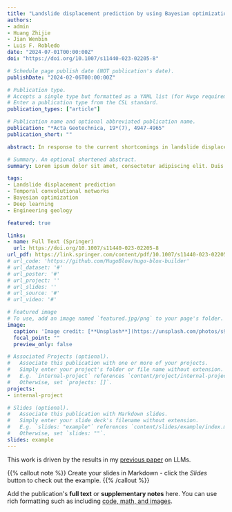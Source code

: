 ```yaml
---
title: "Landslide displacement prediction by using Bayesian optimization–temporal convolutional networks"
authors:
- admin
- Huang Zhijie 
- Jian Wenbin 
- Luis F. Robledo 
date: "2024-07-01T00:00:00Z"
doi: "https://doi.org/10.1007/s11440-023-02205-8"

# Schedule page publish date (NOT publication's date).
publishDate: "2024-02-06T00:00:00Z"

# Publication type.
# Accepts a single type but formatted as a YAML list (for Hugo requirements).
# Enter a publication type from the CSL standard.
publication_types: ["article"]

# Publication name and optional abbreviated publication name.
publication: "*Acta Geotechnica, 19*(7), 4947-4965"
publication_short: ""

abstract: In response to the current shortcomings in landslide displacement prediction models, considering the dynamic evolutionary characteristics of landslide physical mechanisms in the study area, a novel model based on Bayesian optimization-temporal convolutional networks was developed. The proposed model can automatically perform feature extraction on a dataset of complex multivariate time series, preventing leakage of future data during the training process. Simultaneously, it leverages Bayesian optimization to discover optimal hyperparameters within the model, thereby offering additional insights into the hyperparameter tuning process. Compared with recurrent neural networks, the proposed model with flexible receptive fields has faster training speed and parallel computing capability. Finally, we experimentally compared the performance of the proposed algorithm and other common algorithms by analyzing the monitoring data from the Yaoshan landslide disaster in Anxi County, Fujian Province, China. The results show that the proposed model yields the best prediction results in various prediction ranges.

# Summary. An optional shortened abstract.
summary: Lorem ipsum dolor sit amet, consectetur adipiscing elit. Duis posuere tellus ac convallis placerat. Proin tincidunt magna sed ex sollicitudin condimentum.

tags:
- Landslide displacement prediction
- Temporal convolutional networks
- Bayesian optimization
- Deep learning
- Engineering geology

featured: true

links:
- name: Full Text (Springer)
  url: https://doi.org/10.1007/s11440-023-02205-8
url_pdf: https://link.springer.com/content/pdf/10.1007/s11440-023-02205-8.pdf
# url_code: 'https://github.com/HugoBlox/hugo-blox-builder'
# url_dataset: '#'
# url_poster: '#'
# url_project: ''
# url_slides: ''
# url_source: '#'
# url_video: '#'

# Featured image
# To use, add an image named `featured.jpg/png` to your page's folder. 
image:
  caption: 'Image credit: [**Unsplash**](https://unsplash.com/photos/s9CC2SKySJM)'
  focal_point: ""
  preview_only: false

# Associated Projects (optional).
#   Associate this publication with one or more of your projects.
#   Simply enter your project's folder or file name without extension.
#   E.g. `internal-project` references `content/project/internal-project/index.md`.
#   Otherwise, set `projects: []`.
projects:
- internal-project

# Slides (optional).
#   Associate this publication with Markdown slides.
#   Simply enter your slide deck's filename without extension.
#   E.g. `slides: "example"` references `content/slides/example/index.md`.
#   Otherwise, set `slides: ""`.
slides: example
---
```


This work is driven by the results in my [previous paper](/publication/conference-paper/) on LLMs.

{{% callout note %}}
Create your slides in Markdown - click the *Slides* button to check out the example.
{{% /callout %}}

Add the publication's **full text** or **supplementary notes** here. You can use rich formatting such as including [code, math, and images](https://docs.hugoblox.com/content/writing-markdown-latex/).
